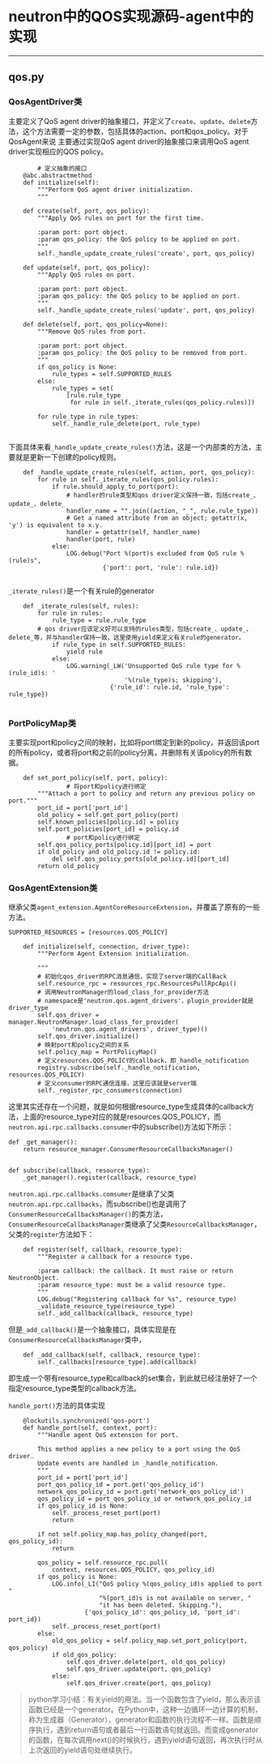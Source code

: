 # neutron中的QOS实现源码-agent中的实现
-----------------------------------

## **qos.py**

### **QosAgentDriver类**

主要定义了QoS agent driver的抽象接口，并定义了`create`、`update`、`delete`方法，这个方法需要一定的参数，包括具体的action、port和qos_policy。对于QosAgent来说
主要通过实现QoS agent driver的抽象接口来调用QoS agent driver实现相应的QOS policy。


```
        # 定义抽象的接口
    @abc.abstractmethod
    def initialize(self):
        """Perform QoS agent driver initialization.
        """

    def create(self, port, qos_policy):
        """Apply QoS rules on port for the first time.

        :param port: port object.
        :param qos_policy: the QoS policy to be applied on port.
        """
        self._handle_update_create_rules('create', port, qos_policy)

    def update(self, port, qos_policy):
        """Apply QoS rules on port.

        :param port: port object.
        :param qos_policy: the QoS policy to be applied on port.
        """
        self._handle_update_create_rules('update', port, qos_policy)

    def delete(self, port, qos_policy=None):
        """Remove QoS rules from port.

        :param port: port object.
        :param qos_policy: the QoS policy to be removed from port.
        """
        if qos_policy is None:
            rule_types = self.SUPPORTED_RULES
        else:
            rule_types = set(
                [rule.rule_type
                 for rule in self._iterate_rules(qos_policy.rules)])

        for rule_type in rule_types:
            self._handle_rule_delete(port, rule_type)


```

下面具体来看`_handle_update_create_rules()`方法，这是一个内部类的方法，主要就是更新一下创建的policy规则。

```
    def _handle_update_create_rules(self, action, port, qos_policy):
        for rule in self._iterate_rules(qos_policy.rules):
            if rule.should_apply_to_port(port):
                # handler的rule类型和qos driver定义保持一致，包括create_、update_、delete_
                handler_name = "".join((action, "_", rule.rule_type))
                # Get a named attribute from an object; getattr(x, 'y') is equivalent to x.y.
                handler = getattr(self, handler_name)
                handler(port, rule)
            else:
                LOG.debug("Port %(port)s excluded from QoS rule %(rule)s",
                          {'port': port, 'rule': rule.id})


```


`_iterate_rules()`是一个有关rule的generator


```
    def _iterate_rules(self, rules):
        for rule in rules:
            rule_type = rule.rule_type
        # qos driver应该定义好可以支持的rules类型，包括create_、update_、delete_等，并与handler保持一致，这里使用yield来定义有关rule的generator。
            if rule_type in self.SUPPORTED_RULES:
                yield rule
            else:
                LOG.warning(_LW('Unsupported QoS rule type for %(rule_id)s: '
                                '%(rule_type)s; skipping'),
                            {'rule_id': rule.id, 'rule_type': rule_type})


```


### **PortPolicyMap类**

主要实现port和policy之间的映射，比如将port绑定到新的policy，并返回该port的所有policy，或者将port和之前的policy分离，并删除有关该policy的所有数据。


```
    def set_port_policy(self, port, policy):
                # 将port和policy进行绑定
        """Attach a port to policy and return any previous policy on port."""
        port_id = port['port_id']
        old_policy = self.get_port_policy(port)
        self.known_policies[policy.id] = policy
        self.port_policies[port_id] = policy.id
                # port和policy进行绑定
        self.qos_policy_ports[policy.id][port_id] = port
        if old_policy and old_policy.id != policy.id:
            del self.qos_policy_ports[old_policy.id][port_id]
        return old_policy

```



### **QosAgentExtension类**

继承父类`agent_extension.AgentCoreResourceExtension`，并覆盖了原有的一些方法。

```
SUPPORTED_RESOURCES = [resources.QOS_POLICY]
```


```
    def initialize(self, connection, driver_type):
        """Perform Agent Extension initialization.

        """
        # 初始化qos_driver的RPC消息通信，实现了server端的CallBack
        self.resource_rpc = resources_rpc.ResourcesPullRpcApi()
        # 调用NeutronManager的load_class_for_provider方法
        # namespace是'neutron.qos.agent_drivers'，plugin_provider就是driver_type
        self.qos_driver = manager.NeutronManager.load_class_for_provider(
            'neutron.qos.agent_drivers', driver_type)()
        self.qos_driver.initialize()
        # 映射port和policy之间的关系
        self.policy_map = PortPolicyMap()
        # 定义resources.QOS_POLICY的callback，即_handle_notification
        registry.subscribe(self._handle_notification, resources.QOS_POLICY)
        # 定义consumer的RPC通信连接，这里应该就是server端
        self._register_rpc_consumers(connection)

```

这里其实还存在一个问题，就是如何根据resource_type生成具体的callback方法，上面的resource_type对应的就是resources.QOS_POLICY，而`neutron.api.rpc.callbacks.consumer`中的subscribe()方法如下所示：

```
def _get_manager():
    return resource_manager.ConsumerResourceCallbacksManager()


def subscribe(callback, resource_type):
    _get_manager().register(callback, resource_type)

```
`neutron.api.rpc.callbacks.comsumer`是继承了父类`neutron.api.rpc.callbacks`，而subscribe()也是调用了`ConsumerResourceCallbacksManager()`的类方法，`ConsumerResourceCallbacksManager`类继承了父类`ResourceCallbacksManager`，父类的`register`方法如下：

```
    def register(self, callback, resource_type):
        """Register a callback for a resource type.

        :param callback: the callback. It must raise or return NeutronObject.
        :param resource_type: must be a valid resource type.
        """
        LOG.debug("Registering callback for %s", resource_type)
        _validate_resource_type(resource_type)
        self._add_callback(callback, resource_type)

```

但是`_add_callback()`是一个抽象接口，具体实现是在`ConsumerResourceCallbacksManager`类中，

```
    def _add_callback(self, callback, resource_type):
        self._callbacks[resource_type].add(callback)

```
即生成一个带有resource_type和callback的set集合，到此就已经注册好了一个指定resource_type类型的callback方法。







`handle_port()`方法的具体实现

```
    @lockutils.synchronized('qos-port')
    def handle_port(self, context, port):
        """Handle agent QoS extension for port.

        This method applies a new policy to a port using the QoS driver.
        Update events are handled in _handle_notification.
        """
        port_id = port['port_id']
        port_qos_policy_id = port.get('qos_policy_id')
        network_qos_policy_id = port.get('network_qos_policy_id')
        qos_policy_id = port_qos_policy_id or network_qos_policy_id
        if qos_policy_id is None:
            self._process_reset_port(port)
            return

        if not self.policy_map.has_policy_changed(port, qos_policy_id):
            return

        qos_policy = self.resource_rpc.pull(
            context, resources.QOS_POLICY, qos_policy_id)
        if qos_policy is None:
            LOG.info(_LI("QoS policy %(qos_policy_id)s applied to port "
                         "%(port_id)s is not available on server, "
                         "it has been deleted. Skipping."),
                     {'qos_policy_id': qos_policy_id, 'port_id': port_id})
            self._process_reset_port(port)
        else:
            old_qos_policy = self.policy_map.set_port_policy(port, qos_policy)
            if old_qos_policy:
                self.qos_driver.delete(port, old_qos_policy)
                self.qos_driver.update(port, qos_policy)
            else:
                self.qos_driver.create(port, qos_policy)

```



> python学习小结：有关yield的用法。当一个函数包含了yield，那么表示该函数已经是一个generator。在Python中，这种一边循环一边计算的机制，称为生成器（Generator），generator和函数的执行流程不一样。函数是顺序执行，遇到return语句或者最后一行函数语句就返回。而变成generator的函数，在每次调用next()的时候执行，遇到yield语句返回，再次执行时从上次返回的yield语句处继续执行。




